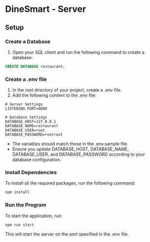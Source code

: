 # DineSmart - Server

## Setup

### Create a Database

1. Open your SQL client and run the following command to create a database:

```sql
CREATE DATABASE restaurant;
```

### Create a .env file

1. In the root directory of your project, create a .env file.
2. Add the following content to the .env file:

```shell
# Server Settings
LISTENING_PORT=8080

# Database Settings
DATABASE_HOST=127.0.0.1
DATABASE_NAME=restaurant
DATABASE_USER=root
DATABASE_PASSWORD=rootroot
```

- The variables should match those in the .env.sample file.
- Ensure you update DATABASE_HOST, DATABASE_NAME, DATABASE_USER, and DATABASE_PASSWORD according to your database configuration.

### Install Dependencies

To install all the required packages, run the following command:

```bash
npm install
```

### Run the Program

To start the application, run:

```bash
npm run start
```

This will start the server on the port specified in the .env file.
